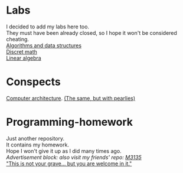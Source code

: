 # Labs
I decided to add my labs here too.<br>
They must have been already closed, so I hope it won't be considered cheating.<br>
[Algorithms and data structures](labs/AlgoLabs)<br>
[Discret math](labs/DMLabs)<br>
[Linear algebra](labs/LinAlLabs)

# Conspects
[Computer architecture](conspectuses/Computer_architecture.pdf). 
[(The same, but with pearlies)](https://docs.google.com/document/d/1lAgR7urtgu8xBsn-nue1H9uq4h6_gtPxQ5rW5eTOk28/edit?usp=sharing)


# Programming-homework

Just another repository.<br>
It contains my homework.<br>
Hope I won't give it up as I did many times ago.<br>
<i>Advertisement block: also visit my friends' repo: [M3135](https://github.com/y19m3135/Zhava)</i><br>
["This is not your grave... but you are welcome in it."](programming_homework)
